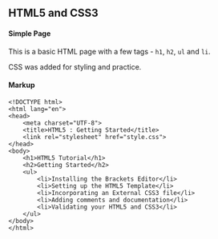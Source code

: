 ## HTML5 and CSS3

#### Simple Page

This is a basic HTML page with a few tags - `h1`, `h2`, `ul` and `li`. 

CSS was added for styling and practice. 

#### Markup

	<!DOCTYPE html>
	<html lang="en">
	<head>
	    <meta charset="UTF-8">
	    <title>HTML5 : Getting Started</title>
	    <link rel="stylesheet" href="style.css">
	</head>
	<body>
	    <h1>HTML5 Tutorial</h1>
	    <h2>Getting Started</h2>
	    <ul>
	        <li>Installing the Brackets Editor</li>
	        <li>Setting up the HTML5 Template</li>
	        <li>Incorporating an External CSS3 file</li>
	        <li>Adding comments and documentation</li>
	        <li>Validating your HTML5 and CSS3</li>  
	    </ul>
	</body>
	</html>










